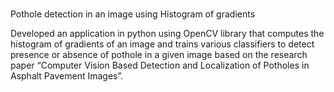 ###
Pothole detection in an image using Histogram of gradients					          

Developed an application in python using OpenCV library that computes the histogram of gradients of an image and trains various classifiers to detect presence or absence of pothole in a given image based on the research paper “Computer Vision Based Detection and Localization of Potholes in Asphalt Pavement Images”.
